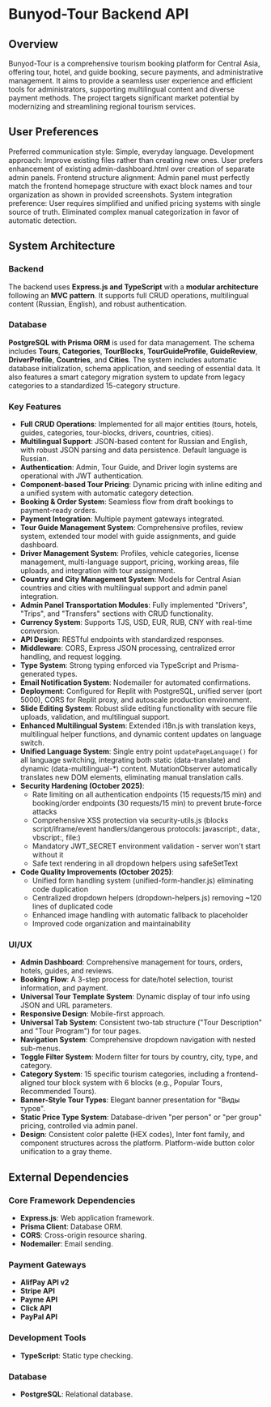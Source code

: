 # Bunyod-Tour Backend API

## Overview
Bunyod-Tour is a comprehensive tourism booking platform for Central Asia, offering tour, hotel, and guide booking, secure payments, and administrative management. It aims to provide a seamless user experience and efficient tools for administrators, supporting multilingual content and diverse payment methods. The project targets significant market potential by modernizing and streamlining regional tourism services.

## User Preferences
Preferred communication style: Simple, everyday language.
Development approach: Improve existing files rather than creating new ones. User prefers enhancement of existing admin-dashboard.html over creation of separate admin panels.
Frontend structure alignment: Admin panel must perfectly match the frontend homepage structure with exact block names and tour organization as shown in provided screenshots.
System integration preference: User requires simplified and unified pricing systems with single source of truth. Eliminated complex manual categorization in favor of automatic detection.

## System Architecture

### Backend
The backend uses **Express.js and TypeScript** with a **modular architecture** following an **MVC pattern**. It supports full CRUD operations, multilingual content (Russian, English), and robust authentication.

### Database
**PostgreSQL with Prisma ORM** is used for data management. The schema includes **Tours**, **Categories**, **TourBlocks**, **TourGuideProfile**, **GuideReview**, **DriverProfile**, **Countries**, and **Cities**. The system includes automatic database initialization, schema application, and seeding of essential data. It also features a smart category migration system to update from legacy categories to a standardized 15-category structure.

### Key Features
-   **Full CRUD Operations**: Implemented for all major entities (tours, hotels, guides, categories, tour-blocks, drivers, countries, cities).
-   **Multilingual Support**: JSON-based content for Russian and English, with robust JSON parsing and data persistence. Default language is Russian.
-   **Authentication**: Admin, Tour Guide, and Driver login systems are operational with JWT authentication.
-   **Component-based Tour Pricing**: Dynamic pricing with inline editing and a unified system with automatic category detection.
-   **Booking & Order System**: Seamless flow from draft bookings to payment-ready orders.
-   **Payment Integration**: Multiple payment gateways integrated.
-   **Tour Guide Management System**: Comprehensive profiles, review system, extended tour model with guide assignments, and guide dashboard.
-   **Driver Management System**: Profiles, vehicle categories, license management, multi-language support, pricing, working areas, file uploads, and integration with tour assignment.
-   **Country and City Management System**: Models for Central Asian countries and cities with multilingual support and admin panel integration.
-   **Admin Panel Transportation Modules**: Fully implemented "Drivers", "Trips", and "Transfers" sections with CRUD functionality.
-   **Currency System**: Supports TJS, USD, EUR, RUB, CNY with real-time conversion.
-   **API Design**: RESTful endpoints with standardized responses.
-   **Middleware**: CORS, Express JSON processing, centralized error handling, and request logging.
-   **Type System**: Strong typing enforced via TypeScript and Prisma-generated types.
-   **Email Notification System**: Nodemailer for automated confirmations.
-   **Deployment**: Configured for Replit with PostgreSQL, unified server (port 5000), CORS for Replit proxy, and autoscale production environment.
-   **Slide Editing System**: Robust slide editing functionality with secure file uploads, validation, and multilingual support.
-   **Enhanced Multilingual System**: Extended i18n.js with translation keys, multilingual helper functions, and dynamic content updates on language switch.
-   **Unified Language System**: Single entry point `updatePageLanguage()` for all language switching, integrating both static (data-translate) and dynamic (data-multilingual-*) content. MutationObserver automatically translates new DOM elements, eliminating manual translation calls.
-   **Security Hardening (October 2025)**: 
    -   Rate limiting on all authentication endpoints (15 requests/15 min) and booking/order endpoints (30 requests/15 min) to prevent brute-force attacks
    -   Comprehensive XSS protection via security-utils.js (blocks script/iframe/event handlers/dangerous protocols: javascript:, data:, vbscript:, file:)
    -   Mandatory JWT_SECRET environment validation - server won't start without it
    -   Safe text rendering in all dropdown helpers using safeSetText
-   **Code Quality Improvements (October 2025)**:
    -   Unified form handling system (unified-form-handler.js) eliminating code duplication
    -   Centralized dropdown helpers (dropdown-helpers.js) removing ~120 lines of duplicated code
    -   Enhanced image handling with automatic fallback to placeholder
    -   Improved code organization and maintainability

### UI/UX
-   **Admin Dashboard**: Comprehensive management for tours, orders, hotels, guides, and reviews.
-   **Booking Flow**: A 3-step process for date/hotel selection, tourist information, and payment.
-   **Universal Tour Template System**: Dynamic display of tour info using JSON and URL parameters.
-   **Responsive Design**: Mobile-first approach.
-   **Universal Tab System**: Consistent two-tab structure ("Tour Description" and "Tour Program") for tour pages.
-   **Navigation System**: Comprehensive dropdown navigation with nested sub-menus.
-   **Toggle Filter System**: Modern filter for tours by country, city, type, and category.
-   **Category System**: 15 specific tourism categories, including a frontend-aligned tour block system with 6 blocks (e.g., Popular Tours, Recommended Tours).
-   **Banner-Style Tour Types**: Elegant banner presentation for "Виды туров".
-   **Static Price Type System**: Database-driven "per person" or "per group" pricing, controlled via admin panel.
-   **Design**: Consistent color palette (HEX codes), Inter font family, and component structures across the platform. Platform-wide button color unification to a gray theme.

## External Dependencies

### Core Framework Dependencies
-   **Express.js**: Web application framework.
-   **Prisma Client**: Database ORM.
-   **CORS**: Cross-origin resource sharing.
-   **Nodemailer**: Email sending.

### Payment Gateways
-   **AlifPay API v2**
-   **Stripe API**
-   **Payme API**
-   **Click API**
-   **PayPal API**

### Development Tools
-   **TypeScript**: Static type checking.

### Database
-   **PostgreSQL**: Relational database.